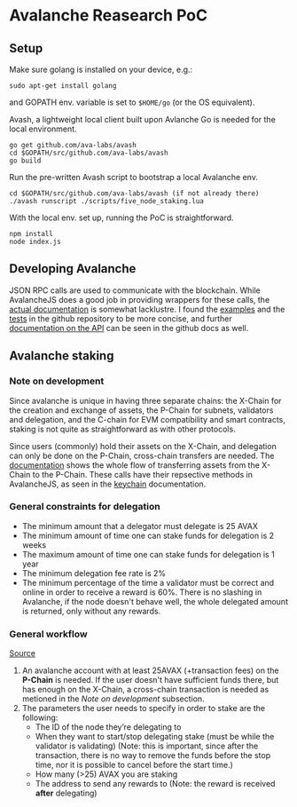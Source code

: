 # Avalanche Reasearch PoC
## Setup
Make sure golang is installed on your device, e.g.:
```
sudo apt-get install golang
```
and GOPATH env. variable is set to `$HOME/go` (or the OS equivalent).

Avash, a lightweight local client built upon Avlanche Go is needed for the local environment.
```
go get github.com/ava-labs/avash
cd $GOPATH/src/github.com/ava-labs/avash
go build
```
Run the pre-written Avash script to bootstrap a local Avalanche env.
```
cd $GOPATH/src/github.com/ava-labs/avash (if not already there)
./avash runscript ./scripts/five_node_staking.lua
```
With the local env. set up, running the PoC is straightforward.
```
npm install
node index.js
```
## Developing Avalanche
JSON RPC calls are used to communicate with the blockchain. While AvalancheJS does a good job in providing wrappers for these calls, the [actual documentation]([https://link](https://docs.avax.network/build/tools/avalanchejs)) is somewhat lacklustre. I found the [examples](https://github.com/ava-labs/avalanchejs/tree/master/examples) and the [tests](https://github.com/ava-labs/avalanchejs/tree/master/tests) in the github repository to be more concise, and further [documentation on the API](https://github.com/ava-labs/avalanche-docs/blob/master/build/tools/avalanchejs/api.md) can be seen in the github docs as well.

## Avalanche staking
### Note on development
Since avalanche is unique in having three separate chains: the X-Chain for the creation and exchange of assets, the P-Chain for subnets, validators and delegation, and the C-chain for EVM compatibility and smart contracts, staking is not quite as straightforward as with other protocols.

Since users (commonly) hold their assets on the X-Chain, and delegation can only be done on the P-Chain, cross-chain transfers are needed. The [documentation]([https://link](https://docs.avax.network/build/tutorials/platform/transfer-avax-between-x-chain-and-p-chain)) shows the whole flow of transferring assets from the X-Chain to the P-Chain. These calls have their repsective methods in AvalancheJS, as seen in the [keychain](https://github.com/ava-labs/avalanche-docs/blob/2c498d5b84997c76ce0bae8178200ee940a28911/build/tools/avalanchejs/classes/api_avm.avmapi.md#keychain) documentation.

### General constraints for delegation
- The minimum amount that a delegator must delegate is 25 AVAX
- The minimum amount of time one can stake funds for delegation is 2 weeks
- The maximum amount of time one can stake funds for delegation is 1 year
- The minimum delegation fee rate is 2%
- The minimum percentage of the time a validator must be correct and online in order to receive a reward is 60%. There is no slashing in Avalanche, if the node doesn't behave well, the whole delegated amount is returned, only without any rewards.

### General workflow
[Source](https://docs.avax.network/learn/platform-overview/staking)
1. An avalanche account with at least 25AVAX (+transaction fees) on the **P-Chain** is needed. If the user doesn't have sufficient funds there, but has enough on the X-Chain, a cross-chain transaction is needed as metioned in the *Note on development* subsection.
2. The parameters the user needs to specify in order to stake are the following:
   - The ID of the node they’re delegating to
   - When they want to start/stop delegating stake (must be while the validator is validating) (Note: this is important, since after the transaction, there is no way to remove the funds before the stop time, nor it is possible to cancel before the start time.)
   - How many (>25) AVAX you are staking
   - The address to send any rewards to (Note: the reward is received **after** delegating)

